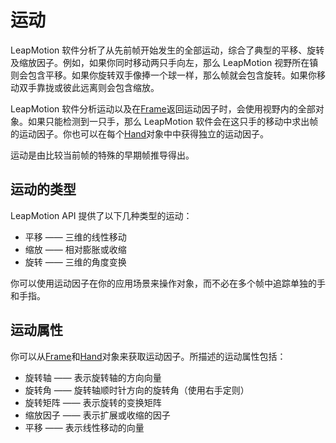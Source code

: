# 运动

LeapMotion 软件分析了从先前帧开始发生的全部运动，综合了典型的平移、旋转及缩放因子。例如，如果你同时移动两只手向左，那么 LeapMotion 视野所在镇则会包含平移。如果你旋转双手像捧一个球一样，那么帧就会包含旋转。如果你移动双手靠拢或彼此远离则会包含缩放。

<!--
The Leap Motion software analyzes the overall motion that has occurred since an earlier frame and synthesizes representative translation, rotation, and scale factors. For example, if you move both hands to the left in the Leap Motion field of view the frame contains translation. If you twist your hands as if turning a ball, the frame contains rotation. If you move your hands towards or away from each other, the frame contains scaling.-->

LeapMotion 软件分析运动以及在[Frame](../api/Leap.Frame.md)返回运动因子时，会使用视野内的全部对象。如果只能检测到一只手，那么 LeapMotion 软件会在这只手的移动中求出帧的运动因子。你也可以在每个[Hand](../api/Leap.Hand.md)对象中中获得独立的运动因子。

<!--
The Leap Motion software uses all of the objects within the field of view when analyzing motion and reports the motion factors in the Frame object. If it only detects one hand, then the Leap Motion software bases the frame motion factors on the movement of that hand. If it detects two hands, then the Leap Motion software bases the frame motion factors on the movement of both hands together. You can also get independent motion factors for each hand from a Hand object.
-->

运动是由比较当前帧的特殊的早期帧推导得出。

<!--Motions are derived by comparing the current frame with a specified earlier frame.-->

## 运动的类型
LeapMotion API 提供了以下几种类型的运动：

* 平移 —— 三维的线性移动
* 缩放 —— 相对膨胀或收缩
* 旋转 —— 三维的角度变换

你可以使用运动因子在你的应用场景来操作对象，而不必在多个帧中追踪单独的手和手指。

<!--
Types of Motions¶
The Leap Motion API provides three types of motions:

Translation – linear movement in 3 dimensions.
Scale – relative expansion or contraction.
Rotation – angular change in 3 dimensions.
You can use the motion factors to manipulate objects in your application’s scene without having to track individual hands and fingers over multiple frames.
-->

## 运动属性
你可以从[Frame](../api/Leap.Frame.md)和[Hand](../api/Leap.Hand.md)对象来获取运动因子。所描述的运动属性包括：

* 旋转轴 —— 表示旋转轴的方向向量
* 旋转角 —— 旋转轴顺时针方向的旋转角（使用右手定则）
* 旋转矩阵 —— 表示旋转的变换矩阵
* 缩放因子 —— 表示扩展或收缩的因子
* 平移 —— 表示线性移动的向量

<!--
Motion Properties
You can get motion factors from Frame objects and Hand objects. The attributes describing the synthesized motion include:

Rotation Axis — A direction vector expressing the axis of rotation.
Rotation Angle — The angle of rotation clockwise around the rotation axis (using the right-hand rule).
Rotation Matrix — A transform matrix expressing the rotation.
Scale Factor — A factor expressing expansion or contraction.
Translation — A vector expressing the linear movement.
-->